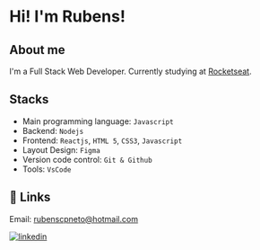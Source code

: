 
# Hi! I'm Rubens!

## About me

I'm a Full Stack Web Developer. Currently studying at [Rocketseat](https://www.rocketseat.com.br/).

## Stacks

- Main programming language: `Javascript`
- Backend: `Nodejs`
- Frontend: `Reactjs`, `HTML 5`, `CSS3`, `Javascript`
- Layout Design: `Figma`
- Version code control: `Git & Github`
- Tools: `VsCode`

## 🔗 Links

Email: rubenscpneto@hotmail.com

[![linkedin](https://img.shields.io/badge/linkedin-0A66C2?style=for-the-badge&logo=linkedin&logoColor=white)](https://www.linkedin.com/rubenscpneto)

